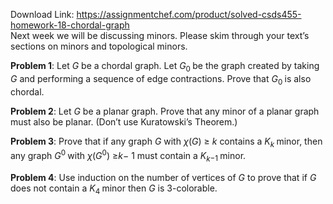 Download Link: https://assignmentchef.com/product/solved-csds455-homework-18-chordal-graph
<br>
Next week we will be discussing minors. Please skim through your text’s sections on minors and topological minors.

<strong>Problem 1</strong>: Let <em>G </em>be a chordal graph. Let <em>G</em><sub>0 </sub>be the graph created by taking <em>G </em>and performing a sequence of edge contractions. Prove that <em>G</em><sub>0 </sub>is also chordal.

<strong>Problem 2</strong>: Let <em>G </em>be a planar graph. Prove that any minor of a planar graph must also be planar. (Don’t use Kuratowski’s Theorem.)

<strong>Problem 3</strong>: Prove that if any graph <em>G </em>with <em>χ</em>(<em>G</em>) ≥ <em>k </em>contains a <em>K<sub>k </sub></em>minor, then any graph <em>G</em><sup>0 </sup>with <em>χ</em>(<em>G</em><sup>0</sup>) ≥<em>k</em>− 1 must contain a <em>K<sub>k</sub></em><sub>−1 </sub>minor.

<strong>Problem 4</strong>: Use induction on the number of vertices of <em>G </em>to prove that if <em>G </em>does not contain a <em>K</em><sub>4 </sub>minor then <em>G </em>is 3-colorable.